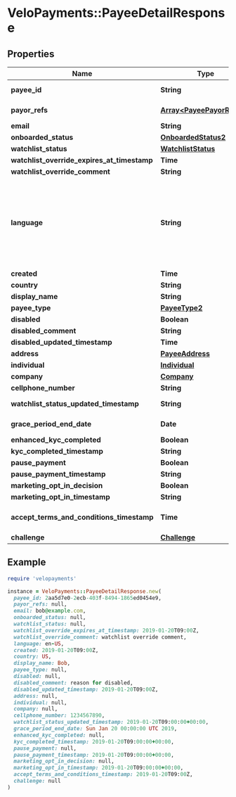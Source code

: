 # VeloPayments::PayeeDetailResponse

## Properties

| Name | Type | Description | Notes |
| ---- | ---- | ----------- | ----- |
| **payee_id** | **String** |  | [optional][readonly] |
| **payor_refs** | [**Array&lt;PayeePayorRefV3&gt;**](PayeePayorRefV3.md) |  | [optional][readonly] |
| **email** | **String** |  | [optional] |
| **onboarded_status** | [**OnboardedStatus2**](OnboardedStatus2.md) |  | [optional] |
| **watchlist_status** | [**WatchlistStatus**](WatchlistStatus.md) |  | [optional] |
| **watchlist_override_expires_at_timestamp** | **Time** |  | [optional] |
| **watchlist_override_comment** | **String** |  | [optional] |
| **language** | **String** | An IETF BCP 47 language code which has been configured for use within this Velo environment.&lt;BR&gt; See the /v1/supportedLanguages endpoint to list the available codes for an environment.  | [optional] |
| **created** | **Time** |  | [optional] |
| **country** | **String** |  | [optional] |
| **display_name** | **String** |  | [optional] |
| **payee_type** | [**PayeeType2**](PayeeType2.md) |  | [optional] |
| **disabled** | **Boolean** |  | [optional] |
| **disabled_comment** | **String** |  | [optional] |
| **disabled_updated_timestamp** | **Time** |  | [optional] |
| **address** | [**PayeeAddress**](PayeeAddress.md) |  | [optional] |
| **individual** | [**Individual**](Individual.md) |  | [optional] |
| **company** | [**Company**](Company.md) |  | [optional] |
| **cellphone_number** | **String** |  | [optional] |
| **watchlist_status_updated_timestamp** | **String** |  | [optional][readonly] |
| **grace_period_end_date** | **Date** |  | [optional][readonly] |
| **enhanced_kyc_completed** | **Boolean** |  | [optional] |
| **kyc_completed_timestamp** | **String** |  | [optional] |
| **pause_payment** | **Boolean** |  | [optional] |
| **pause_payment_timestamp** | **String** |  | [optional] |
| **marketing_opt_in_decision** | **Boolean** |  | [optional] |
| **marketing_opt_in_timestamp** | **String** |  | [optional] |
| **accept_terms_and_conditions_timestamp** | **Time** | The timestamp when the payee last accepted T&amp;Cs | [optional][readonly] |
| **challenge** | [**Challenge**](Challenge.md) |  | [optional] |

## Example

```ruby
require 'velopayments'

instance = VeloPayments::PayeeDetailResponse.new(
  payee_id: 2aa5d7e0-2ecb-403f-8494-1865ed0454e9,
  payor_refs: null,
  email: bob@example.com,
  onboarded_status: null,
  watchlist_status: null,
  watchlist_override_expires_at_timestamp: 2019-01-20T09:00Z,
  watchlist_override_comment: watchlist override comment,
  language: en-US,
  created: 2019-01-20T09:00Z,
  country: US,
  display_name: Bob,
  payee_type: null,
  disabled: null,
  disabled_comment: reason for disabled,
  disabled_updated_timestamp: 2019-01-20T09:00Z,
  address: null,
  individual: null,
  company: null,
  cellphone_number: 1234567890,
  watchlist_status_updated_timestamp: 2019-01-20T09:00:00+00:00,
  grace_period_end_date: Sun Jan 20 00:00:00 UTC 2019,
  enhanced_kyc_completed: null,
  kyc_completed_timestamp: 2019-01-20T09:00:00+00:00,
  pause_payment: null,
  pause_payment_timestamp: 2019-01-20T09:00:00+00:00,
  marketing_opt_in_decision: null,
  marketing_opt_in_timestamp: 2019-01-20T09:00:00+00:00,
  accept_terms_and_conditions_timestamp: 2019-01-20T09:00Z,
  challenge: null
)
```

